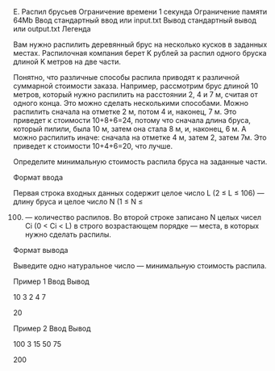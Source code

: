 
E. Распил брусьев
Ограничение времени 	1 секунда
Ограничение памяти 	64Mb
Ввод 	стандартный ввод или input.txt
Вывод 	стандартный вывод или output.txt
Легенда

Вам нужно распилить деревянный брус на несколько кусков в заданных местах. Распилочная компания берет K рублей за распил одного бруска длиной K метров на две части.

Понятно, что различные способы распила приводят к различной суммарной стоимости заказа. Например, рассмотрим брус длиной 10 метров, который нужно распилить на расстоянии 2, 4 и 7 м, считая от одного конца. Это можно сделать несколькими способами. Можно распилить сначала на отметке 2 м, потом 4 и, наконец, 7 м. Это приведет к стоимости 10+8+6=24, потому что сначала длина бруса, который пилили, была 10 м, затем она стала 8 м, и, наконец, 6 м. А можно распилить иначе: сначала на отметке 4 м, затем 2, затем 7м. Это приведет к стоимости 10+4+6=20, что лучше.

Определите минимальную стоимость распила бруса на заданные части.

Формат ввода

Первая строка входных данных содержит целое число L (2 ≤
L ≤ 106) — длину бруса и целое число N (1 ≤ N ≤

100) — количество распилов. Во второй строке записано N целых чисел Сi (0 < Ci < L) в строго возрастающем порядке — места, в которых нужно сделать распилы.

Формат вывода

Выведите одно натуральное число — минимальную стоимость распила.

Пример 1
Ввод
Вывод

10 3
2 4 7

	

20

Пример 2
Ввод
Вывод

100 3
15 50 75

	

200